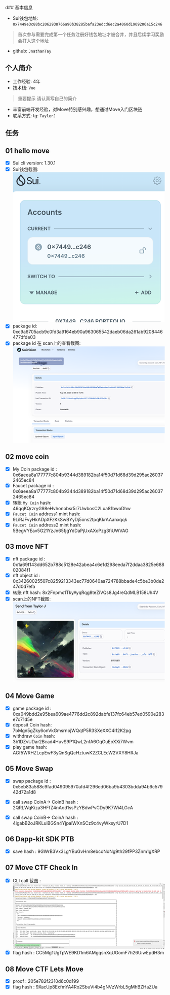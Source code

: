 d## 基本信息
- Sui钱包地址: `0x7449e3c88bc2062938766a90b38285bafa23edcd6ec2a4060d1909206a15c246`
> 首次参与需要完成第一个任务注册好钱包地址才被合并，并且后续学习奖励会打入这个地址
- github: `JnathanTay`

## 个人简介
- 工作经验: 4年
- 技术栈: `Vue`
> 重要提示 请认真写自己的简介
- 丰富前端开发经验，对Move特别感兴趣，想通过Move入门区块链
- 联系方式: tg: `TaylerJ` 

## 任务

##   01 hello move  
- [x] Sui cli version: 1.30.1
- [x] Sui钱包截图: ![Sui钱包截图](./notes/1_1.png)
- [x] package id:  0xc9a6705acb9c0fd3a9164eb90a963065542daeb06da261ab9208446477dfde03
- [x] package id 在 scan上的查看截图:![Scan截图](./notes/1.png)

##   02 move coin
- [x] My Coin package id : 0x6aeea8a177777c804b9344d389182ba14f50d71d68d39d295ac260372465ec84
- [x] Faucet package id : 0x6aeea8a177777c804b9344d389182ba14f50d71d68d39d295ac260372465ec84
- [x] 转账 `My Coin` hash:  46qqKQrzryG98eHvhonobsr5r7UwbosC2Lua81bwoDhw
- [x] `Faucet Coin` address1 mint hash:  9LiRJFvyHkADpXFzKkSwBYyDj5ons2tpqKkrAAanxqqk
- [x] `Faucet Coin` address2 mint hash: 5BegVYEav5G21YzJn65fjgYdDaPjUxAXoPzg3fiUWVAG

##   03 move NFT
- [x] nft package id :  0x1a69f143dd652b788c5128e42abea4c6e1d298eeda7f2ddaa3825e68802084f1
- [x] nft object id :  0x34260025507c8259213343ec77d0640aa724788bbade4c5be3b0de247d0d7efa
- [x] 转账 nft  hash:  8x2Fnpmc1TkyAyqRqg8teZiVQs8Jg4reQdMLB158Uh4V
- [x] scan上的NFT截图:![Scan截图](./notes/3_1.png)

##   04 Move Game
- [x] game package id : 0xa049bdd2e95bea609ae4776dd2c892dabfe137fc64eb57ed0590e283e7c71d5e
- [x] deposit Coin hash: 7bMgn5gZky6onVkGmsrnojWQqtP5R3SXeXXC4i12K2pg
- [x] withdraw `Coin` hash: 3b1DZvUDar2Bcad4HuvS9P1QwL2nfA6GqGuEoXXi7Wvm
- [x] play game hash: AGf5WRHZLcpEwF3yQnSgQcHztuwK2ZCLEcW2VXY8HRJa

##   05 Move Swap
- [x] swap package id : 0x5eb83a588c9fad049095970afd4f296ed06ba9b4303bdda94b6c57942d72a1d8
- [x] call swap CoinA-> CoinB  hash :  2QRLWqKiza3HFfZ4nAod1ssPzYBdwPvCDy9K7Wi4LGcA
- [x] call swap CoinB-> CoinA  hash : 4igabB2oJRKLuiBGSn4YjpaiWXnSCz9c4vyWksyrU7D1


##   06 Dapp-kit SDK PTB
- [x] save hash : 9GWrB3Vx3LgYBuGvHm8ebcoNoNg9th29fPP3Znm1gXRP

##   07 Move CTF Check In
- [x] CLI call 截图 : ![截图](./notes/7.png)
- [x] flag hash : CC5Mg1UgTpWE9KD1m6AMgqsnXqUGomF7h26UiwEpdH3m

##   08 Move CTF Lets Move
- [x] proof : 205e782f2310d6c0d199
- [x] flag hash : 9XacUp8ExfmYA4Ro2SbuVi4b4gNVzWrbL5gMhBZHaZUa
